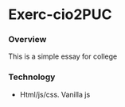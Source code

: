 # Exerc-cio2PUC

### Overview
This is a simple essay for college

### Technology
- Html/js/css. Vanilla js
